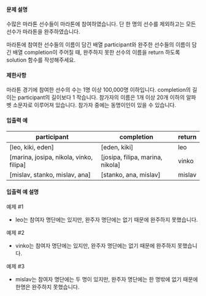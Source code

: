 #### 문제 설명
수많은 마라톤 선수들이 마라톤에 참여하였습니다. 단 한 명의 선수를 제외하고는 모든 선수가 마라톤을 완주하였습니다.

마라톤에 참여한 선수들의 이름이 담긴 배열 participant와 완주한 선수들의 이름이 담긴 배열 completion이 주어질 때, 완주하지 못한 선수의 이름을 return 하도록 solution 함수를 작성해주세요.

#### 제한사항
마라톤 경기에 참여한 선수의 수는 1명 이상 100,000명 이하입니다.
completion의 길이는 participant의 길이보다 1 작습니다.
참가자의 이름은 1개 이상 20개 이하의 알파벳 소문자로 이루어져 있습니다.
참가자 중에는 동명이인이 있을 수 있습니다.

#### 입출력 예
participant | completion | return 
---|---|---|
[leo, kiki, eden] | [eden, kiki] | leo
[marina, josipa, nikola, vinko, filipa] | [josipa, filipa, marina, nikola] | vinko
[mislav, stanko, mislav, ana] | [stanko, ana, mislav] | mislav

#### 입출력 예 설명
예제 #1
- leo는 참여자 명단에는 있지만, 완주자 명단에는 없기 때문에 완주하지 못했습니다.

예제 #2
- vinko는 참여자 명단에는 있지만, 완주자 명단에는 없기 때문에 완주하지 못했습니다.

예제 #3
- mislav는 참여자 명단에는 두 명이 있지만, 완주자 명단에는 한 명밖에 없기 때문에 한명은 완주하지 못했습니다.

